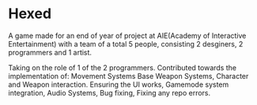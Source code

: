 # Hexed

A game made for an end of year of project at AIE(Academy of Interactive Entertainment) with a team of a total 5 people,
consisting 2 desginers, 2 programmers and 1 artist.

Taking on the role of 1 of the 2 programmers.
Contributed towards the implementation of:
Movement Systems
Base Weapon Systems,
Character and Weapon interaction.
Ensuring the UI works,
Gamemode system integration,
Audio Systems, 
Bug fixing,
Fixing any repo errors.
